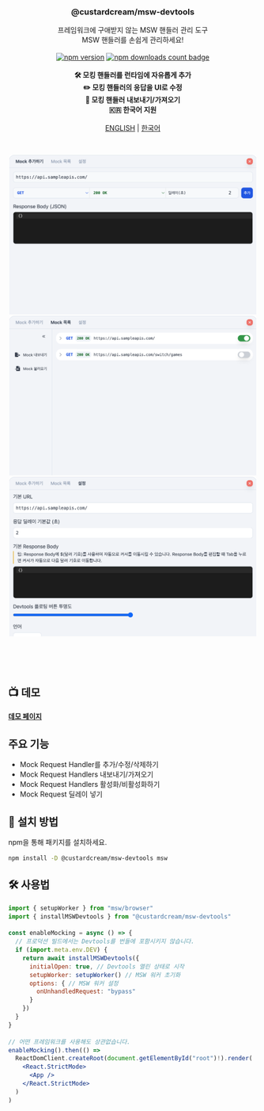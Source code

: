 <div align="center">
  <h3 align="center">@custardcream/msw-devtools</h3>

  <p align="center">
    <bold>프레임워크에 구애받지 않는 MSW 핸들러 관리 도구</bold>
    <br />
    <span>MSW 핸들러를 손쉽게 관리하세요!</span>
    <br />
    <br />
    <a href="https://www.npmjs.com/package/@custardcream/msw-devtools"><img src="https://badge.fury.io/js/@custardcream%2Fmsw-devtools.svg" alt="npm version" height="20"></a>
    <a href='https://www.npmjs.com/package/@custardcream/msw-devtools'><img src='https://img.shields.io/npm/dt/@custardcream/msw-devtools' alt='npm downloads count badge' height='20'/></a>
    <br />
    <br />
    <strong>🛠 모킹 핸들러를 런타임에 자유롭게 추가</strong>
    <br />
    <strong>✏️ 모킹 핸들러의 응답을 UI로 수정</strong>
    <br />
    <strong>🔄 모킹 핸들러 내보내기/가져오기</strong>
    <br />
    <strong>🇰🇷 한국어 지원</strong>
    <br />
    <br />
    <a href="../../README.md">ENGLISH</a> | <a href="#">한국어</a>
  </p>
</div>

<br />

<p align="center">
  <img width="500" src="./image1.png">
  <img width="500" src="./image2.png">
  <img width="500" src="./image3.png">
</p>

<br />
<br />
<br />

## 📺 데모

**[데모 페이지](https://msw-devtools.vercel.app/)**

## 주요 기능

- Mock Request Handler를 추가/수정/삭제하기
- Mock Request Handlers 내보내기/가져오기
- Mock Request Handlers 활성화/비활성화하기
- Mock Request 딜레이 넣기

## 🚀 설치 방법

npm을 통해 패키지를 설치하세요.

```bash
npm install -D @custardcream/msw-devtools msw
```

## 🛠 사용법

```jsx
import { setupWorker } from "msw/browser"
import { installMSWDevtools } from "@custardcream/msw-devtools"

const enableMocking = async () => {
  // 프로덕션 빌드에서는 Devtools를 번들에 포함시키지 않습니다.
  if (import.meta.env.DEV) {
    return await installMSWDevtools({
      initialOpen: true, // Devtools 열린 상태로 시작
      setupWorker: setupWorker() // MSW 워커 초기화
      options: { // MSW 워커 설정
        onUnhandledRequest: "bypass"
      }
    })
  }
}

// 어떤 프레임워크를 사용해도 상관없습니다.
enableMocking().then(() =>
  ReactDomClient.createRoot(document.getElementById("root")!).render(
    <React.StrictMode>
      <App />
    </React.StrictMode>
  )
)
```
